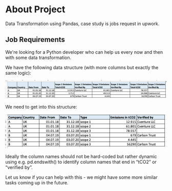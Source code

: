 # About Project

Data Transformation using Pandas, case study is jobs request in upwork.


## Job Requirements

We're looking for a Python developer who can help us every now and then with some data transformation. 

We have the following data structure (with more columns but exactly the same logic):

![Pciture 1](https://github.com/hendrapaiton/transformer/blob/main/img/Picture1.png?raw=true)

We need to get into this structure: 

![Pciture 2](https://github.com/hendrapaiton/transformer/blob/main/img/Picture2.png?raw=true)

Ideally the column names should not be hard-coded but rather dynamic using e.g. pd.endswith() to identify column names that end in “tCO2” or “verified by”.

Let us know if you can help with this - we might have some more similar tasks coming up in the future.
